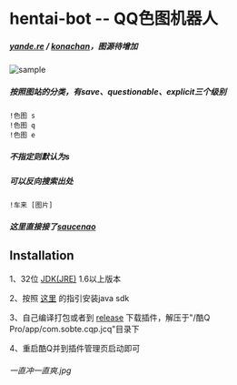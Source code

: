 # hentai-bot -- QQ色图机器人

##### [yande.re](http://yande.re) / [konachan](http://konachan.net)，图源待增加

![sample](https://puu.sh/Ea7tG/ae06bece70.png)

##### 按照图站的分类，有save、questionable、explicit三个级别

```text
!色图 s
!色图 q
!色图 e
```

##### 不指定则默认为s

##### 可以反向搜索出处

```text
!车来 [图片]
```

##### 这里直接接了[saucenao](http://saucenao.com/)

## Installation

1、32位 [JDK(JRE)](https://www.oracle.com/technetwork/java/javase/downloads/jdk8-downloads-2133151.html) 1.6以上版本

2、按照 [这里](https://cqp.cc/t/37318) 的指引安装java sdk

3、自己编译打包或者到 [release](https://github.com/lywbh/saifu-bot/releases) 下载插件，解压于"/酷Q Pro/app/com.sobte.cqp.jcq"目录下

4、重启酷Q并到插件管理页启动即可


###### 一直冲一直爽.jpg
